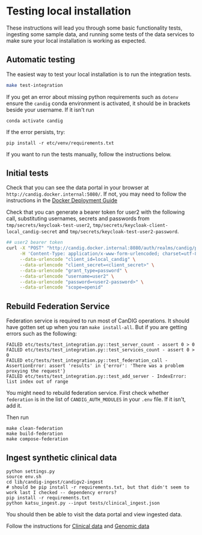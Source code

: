 # Testing local installation

These instructions will lead you through some basic functionality tests, ingesting some sample data, and running some tests of the data services to make sure your local installation is working as expected.

## Automatic testing

The easiest way to test your local installation is to run the integration tests.

```bash
make test-integration
```

If you get an error about missing python requirements such as `dotenv` ensure the `candig` conda environment is activated, it should be in brackets beside your username. If it isn't run

```commandline
conda activate candig
```

If the error persists, try:

```commandline
pip install -r etc/venv/requirements.txt
```

If you want to run the tests manually, follow the instructions below.
## Initial tests

Check that you can see the data portal in your browser at `http://candig.docker.internal:5080/`. If not, you may need to follow the instructions in the [Docker Deployment Guide](./install-docker.md)

Check that you can generate a bearer token for user2 with the following call, substituting usernames, secrets and passwords from `tmp/secrets/keycloak-test-user2`, `tmp/secrets/keycloak-client-local_candig-secret` and `tmp/secrets/keycloak-test-user2-password`.

```bash
## user2 bearer token
curl -X "POST" "http://candig.docker.internal:8080/auth/realms/candig/protocol/openid-connect/token" \
     -H 'Content-Type: application/x-www-form-urlencoded; charset=utf-8' \
     --data-urlencode "client_id=local_candig" \
     --data-urlencode "client_secret=<client_secret>" \
     --data-urlencode "grant_type=password" \
     --data-urlencode "username=user2" \
     --data-urlencode "password=<user2-password>" \
     --data-urlencode "scope=openid"
```

## Rebuild Federation Service

Federation service is required to run most of CanDIG operations. It should have gotten set up when you ran `make install-all`. But if you are getting errors such as the following:

```commandline
FAILED etc/tests/test_integration.py::test_server_count - assert 0 > 0
FAILED etc/tests/test_integration.py::test_services_count - assert 0 > 0
FAILED etc/tests/test_integration.py::test_federation_call - AssertionError: assert 'results' in {'error': 'There was a problem proxying the request'}
FAILED etc/tests/test_integration.py::test_add_server - IndexError: list index out of range
```

You might need to rebuild federation service. First check whether `federation` is in the list of `CANDIG_AUTH_MODULES` in your `.env` file. If it isn't, add it.

Then run
```commandline
make clean-federation
make build-federation
make compose-federation
```


## Ingest synthetic clinical data

```commandline
python settings.py
source env.sh
cd lib/candig-ingest/candigv2-ingest
# should be pip install -r requirements.txt, but that didn't seem to work last I checked -- dependency errors?
pip install -r requirements.txt
python katsu_ingest.py --input tests/clinical_ingest.json

```
You should then be able to visit the data portal and view ingested data.



Follow the instructions for [Clinical data](https://github.com/CanDIG/candigv2-ingest#1-clinical-data) and [Genomic data](https://github.com/CanDIG/candigv2-ingest#2-genomic-data)
